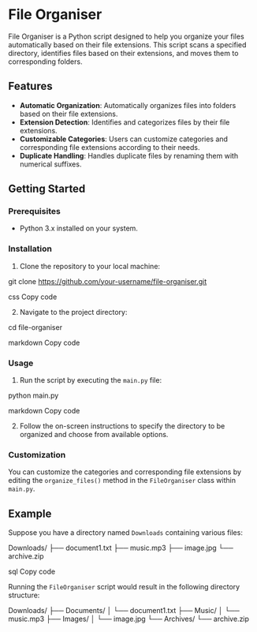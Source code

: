 
# File Organiser

File Organiser is a Python script designed to help you organize your files automatically based on their file extensions. This script scans a specified directory, identifies files based on their extensions, and moves them to corresponding folders.

## Features

- **Automatic Organization**: Automatically organizes files into folders based on their file extensions.
- **Extension Detection**: Identifies and categorizes files by their file extensions.
- **Customizable Categories**: Users can customize categories and corresponding file extensions according to their needs.
- **Duplicate Handling**: Handles duplicate files by renaming them with numerical suffixes.

## Getting Started

### Prerequisites

- Python 3.x installed on your system.

### Installation

1. Clone the repository to your local machine:

git clone https://github.com/your-username/file-organiser.git

css
Copy code

2. Navigate to the project directory:

cd file-organiser

markdown
Copy code

### Usage

1. Run the script by executing the `main.py` file:

python main.py

markdown
Copy code

2. Follow the on-screen instructions to specify the directory to be organized and choose from available options.

### Customization

You can customize the categories and corresponding file extensions by editing the `organize_files()` method in the `FileOrganiser` class within `main.py`.

## Example

Suppose you have a directory named `Downloads` containing various files:

Downloads/
├── document1.txt
├── music.mp3
├── image.jpg
└── archive.zip

sql
Copy code

Running the `FileOrganiser` script would result in the following directory structure:

Downloads/
├── Documents/
│ └── document1.txt
├── Music/
│ └── music.mp3
├── Images/
│ └── image.jpg
└── Archives/
└── archive.zip
